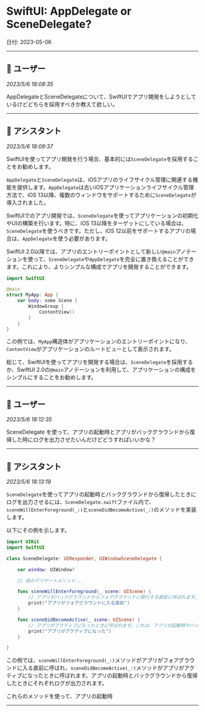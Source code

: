 # SwiftUI: AppDelegate or SceneDelegate?

日付: 2023-05-06

---

## 👤 ユーザー
*2023/5/6 18:08:35*

AppDelegateとSceneDelegateについて、SwiftUIでアプリ開発をしようとしているけどどちらを採用すべきか教えて欲しい。

---

## 🤖 アシスタント
*2023/5/6 18:09:37*

SwiftUIを使ってアプリ開発を行う場合、基本的には`SceneDelegate`を採用することをお勧めします。

`AppDelegate`と`SceneDelegate`は、iOSアプリのライフサイクル管理に関連する機能を提供します。`AppDelegate`は古いiOSアプリケーションライフサイクル管理方法で、iOS 13以降、複数のウィンドウをサポートするために`SceneDelegate`が導入されました。

SwiftUIでのアプリ開発では、`SceneDelegate`を使ってアプリケーションの初期化やUIの構築を行います。特に、iOS 13以降をターゲットにしている場合は、`SceneDelegate`を使うべきです。ただし、iOS 12以前をサポートするアプリの場合は、`AppDelegate`を使う必要があります。

SwiftUI 2.0以降では、アプリのエントリーポイントとして新しい`@main`アノテーションを使って、`SceneDelegate`や`AppDelegate`を完全に置き換えることができます。これにより、よりシンプルな構成でアプリを開発することができます。

```swift
import SwiftUI

@main
struct MyApp: App {
    var body: some Scene {
        WindowGroup {
            ContentView()
        }
    }
}
```

この例では、`MyApp`構造体がアプリケーションのエントリーポイントになり、`ContentView`がアプリケーションのルートビューとして表示されます。

総じて、SwiftUIを使ってアプリを開発する場合は、`SceneDelegate`を採用するか、SwiftUI 2.0の`@main`アノテーションを利用して、アプリケーションの構成をシンプルにすることをお勧めします。

---

## 👤 ユーザー
*2023/5/6 18:12:35*

SceneDelegate を使って、アプリの起動時とアプリがバックグラウンドから復帰した時にログを出力させたいんだけどどうすればいいかな？

---

## 🤖 アシスタント
*2023/5/6 18:13:19*

`SceneDelegate`を使ってアプリの起動時とバックグラウンドから復帰したときにログを出力させるには、`SceneDelegate.swift`ファイル内で、`sceneWillEnterForeground(_:)`と`sceneDidBecomeActive(_:)`のメソッドを実装します。

以下にその例を示します。

```swift
import UIKit
import SwiftUI

class SceneDelegate: UIResponder, UIWindowSceneDelegate {

    var window: UIWindow?

    // 他のデリゲートメソッド...

    func sceneWillEnterForeground(_ scene: UIScene) {
        // アプリがバックグラウンドからフォアグラウンドに移行する直前に呼ばれます。
        print("アプリがフォアグラウンドに入る直前")
    }

    func sceneDidBecomeActive(_ scene: UIScene) {
        // アプリがアクティブになったときに呼ばれます。これは、アプリの起動時やバックグラウンドから復帰したときにも呼ばれます。
        print("アプリがアクティブになった")
    }

}
```

この例では、`sceneWillEnterForeground(_:)`メソッドがアプリがフォアグラウンドに入る直前に呼ばれ、`sceneDidBecomeActive(_:)`メソッドがアプリがアクティブになったときに呼ばれます。アプリの起動時とバックグラウンドから復帰したときにそれぞれログが出力されます。

これらのメソッドを使って、アプリの起動時

---
